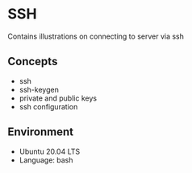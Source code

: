 # SSH

Contains illustrations on connecting to server via ssh

## Concepts
- ssh
- ssh-keygen
- private and public keys
- ssh configuration

## Environment
- Ubuntu 20.04 LTS
- Language: bash

